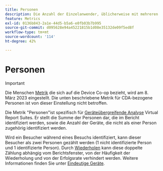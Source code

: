 ```yaml
---
title: Personen
description: Die Anzahl der Einzelanwender, üblicherweise mit mehreren Geräten.
feature: Metrics
exl-id: 0136b843-2a1e-44d5-b5a6-e0fb03b7b995
source-git-commit: d095628e94a45221815b1d08e35132de09f5ed8f
workflow-type: tm+mt
source-wordcount: '114'
ht-degree: 42%

---
```


# Personen

>[!IMPORTANT]
>
>Die Menschen [Metrik](overview.md) die sich auf die Device Co-op bezieht, wird am 8. März 2023 eingestellt. Die unten beschriebene Metrik für CDA-bezogene Personen ist von dieser Einstellung nicht betroffen.

Die Metrik &quot;Personen&quot;ist spezifisch für [Geräteübergreifende Analyse](../cda/overview.md) Virtual Report Suites. Er stellt die Summe der Personen dar, die im Bericht identifiziert werden, sowie die Anzahl der Geräte, die nicht als einer Person zugehörig identifiziert werden.

Wird ein Besucher während eines Besuchs identifiziert, kann dieser Besucher als zwei Personen gezählt werden (1 nicht identifizierte Person und 1 identifizierte Person). Durch [Wiederholen](/help/components/cda/replay.md) kann diese doppelte Zählung abhängig vom Berichtsfenster, von der Häufigkeit der Wiederholung und von der Erfolgsrate verhindert werden. Weitere Informationen finden Sie unter [Eindeutige Geräte](unique-devices.md).
